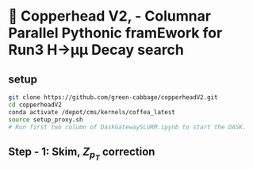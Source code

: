 # 🐍 Copperhead V2, - Columnar Parallel Pythonic framEwork for Run3 H&rarr;µµ Decay search

## setup

```bash
git clone https://github.com/green-cabbage/copperheadV2.git
cd copperheadV2
conda activate /depot/cms/kernels/coffea_latest
source setup_proxy.sh
# Run first two column of DaskGatewaySLURM.ipynb to start the DASK.
```

## Step - 1: Skim, $Z_{p_T}$ correction

